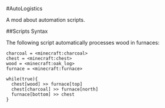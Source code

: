 #AutoLogistics

A mod about automation scripts.

##Scripts Syntax

The following script automatically processes wood in furnaces:

```
charcoal = <minecraft:charcoal>
chest = <minecraft:chest>
wood = <minecraft:oak_log>
furnace = <minecraft:furnace>

while(true){
  chest[wood] >> furnace[top]
  chest[charcoal] >> furnace[north]
  furnace[bottom] >> chest
}
```

